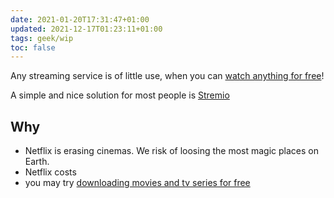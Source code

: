 ```yaml
---
date: 2021-01-20T17:31:47+01:00
updated: 2021-12-17T01:23:11+01:00
tags: geek/wip
toc: false
---
```

Any streaming service is of little use, when you can [watch anything for free](/torrent 'Downloading movies with Torrent')!

A simple and nice solution for most people is [Stremio](https://www.stremio.com/ 'Stremio')

## Why

- Netflix is erasing cinemas. We risk of loosing the most magic places on Earth.
- Netflix costs
- you may try [downloading movies and tv series for free](/torrent "Scaricare film, come si deve")

